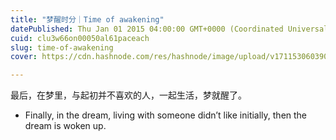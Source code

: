 ```yaml
---
title: "梦醒时分｜Time of awakening"
datePublished: Thu Jan 01 2015 04:00:00 GMT+0000 (Coordinated Universal Time)
cuid: clu3w66on00050al61paceach
slug: time-of-awakening
cover: https://cdn.hashnode.com/res/hashnode/image/upload/v1711530603907/deb54e9c-d162-4c53-96b2-422ee0464d8c.png

---
```


最后，在梦里，与起初并不喜欢的人，一起生活，梦就醒了。

* Finally, in the dream, living with someone didn’t like initially, then the dream is woken up.